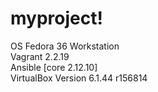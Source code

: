 # myproject!
OS Fedora 36 Workstation  
Vagrant 2.2.19  
Ansible [core 2.12.10]  
VirtualBox Version 6.1.44 r156814
